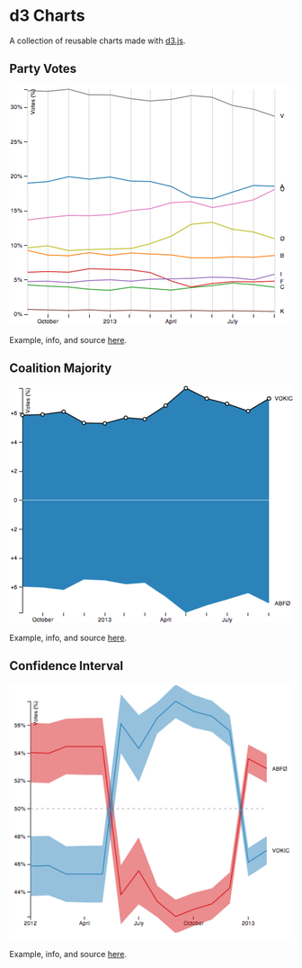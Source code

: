 d3 Charts
=========
A collection of reusable charts made with [d3.js][d3].

Party Votes
-----------
![Party Votes thumbnail][party-votes-img]

Example, info, and source [here][party-votes-url].


Coalition Majority
------------------
![Coalition Majority thumbnail][coalition-majority-img]

Example, info, and source [here][coalition-majority-url].


Confidence Interval
-------------------
![Confidence Interval thumbnail][confidence-interval-img]

Example, info, and source [here][confidence-interval-url].


[d3]: http://d3js.org
[party-votes-img]: screenshots/party-votes.png
[party-votes-url]: http://bl.ocks.org/ndarville/6475739
[coalition-majority-img]: screenshots/coalition-majority.png
[coalition-majority-url]: http://bl.ocks.org/ndarville/6475152
[confidence-interval-img]: screenshots/confidence-interval.png
[confidence-interval-url]: http://bl.ocks.org/ndarville/6552457
